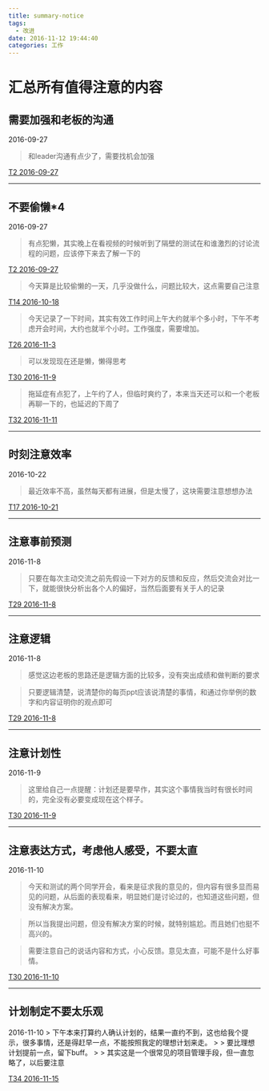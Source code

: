 ```yaml
---
title: summary-notice
tags:
  - 改进
date: 2016-11-12 19:44:40
categories: 工作
---
```

# 汇总所有值得注意的内容

## 需要加强和老板的沟通
2016-09-27

> 和leader沟通有点少了，需要找机会加强

[T2 2016-09-27](/2016/09/27/t002-diary/)

----------

## 不要偷懒*4
2016-09-27

> 有点犯懒，其实晚上在看视频的时候听到了隔壁的测试在和谁激烈的讨论流程的问题，应该停下来去了解一下的

[T2 2016-09-27](/2016/09/27/t002-diary/)

> 今天算是比较偷懒的一天，几乎没做什么，问题比较大，这点需要自己注意

[T14 2016-10-18](/2016/10/18/t014-diary/)

> 今天记录了一下时间，其实有效工作时间上午大约就半个多小时，下午不考虑开会时间，大约也就半个小时。工作强度，需要增加。

[T26 2016-11-3](/2016/11/03/t026-diary/)

>可以发现现在还是懒，懒得思考

[T30 2016-11-9](/2016/11/09/t030-diary/)

>拖延症有点犯了，上午约了人，但临时爽约了，本来当天还可以和一个老板再聊一下的，也延迟的下周了

[T32 2016-11-11](/2016/11/12/t032-diary/)

---

## 时刻注意效率
2016-10-22
> 最近效率不高，虽然每天都有进展，但是太慢了，这块需要注意想想办法

[T17 2016-10-21](/2016/10/22/t017-diary/)

----------

## 注意事前预测
2016-11-8
> 只要在每次主动交流之前先假设一下对方的反馈和反应，然后交流会对比一下，就能很快分析出各个人的偏好，当然后面要有关于人的记录

[T29 2016-11-8](/2016/11/09/t029-diary/)

----------

## 注意逻辑
2016-11-8
> 感觉这边老板的思路还是逻辑方面的比较多，没有突出成绩和做判断的要求

> 只要逻辑清楚，说清楚你的每页ppt应该说清楚的事情，和通过你举例的数字和内容证明你的观点即可

[T29 2016-11-8](/2016/11/09/t029-diary/)

----------

## 注意计划性
2016-11-9
> 这里给自己一点提醒：计划还是要早作，其实这个事情我当时有很长时间的，完全没有必要变成现在这个样子。

[T30 2016-11-9](/2016/11/09/t030-diary/)

----------

## 注意表达方式，考虑他人感受，不要太直
2016-11-10
> 今天和测试的两个同学开会，看来是征求我的意见的，但内容有很多显而易见的问题，从后面的表现看来，明显她们是讨论过的，也知道这些问题，但没有解决方案。

>所以当我提出问题，但没有解决方案的时候，就特别尴尬。而且她们也挺不高兴的。

>需要注意自己的说话内容和方式，小心反馈。意见太直，可能不是什么好事情。

[T30 2016-11-10](/2016/11/12/t031-diary/)

----------

## 计划制定不要太乐观
2016-11-10
	> 下午本来打算约人确认计划的，结果一直约不到，这也给我个提示，很多事情，还是得赶早一点，不能按照我定的理想计划来走。
	> 
	> 要比理想计划提前一点，留下buff。
	> 
	> 其实这是一个很常见的项目管理手段，但一直忽略了，以后要注意

[T34 2016-11-15](/2016/11/15/t034-diary/)

